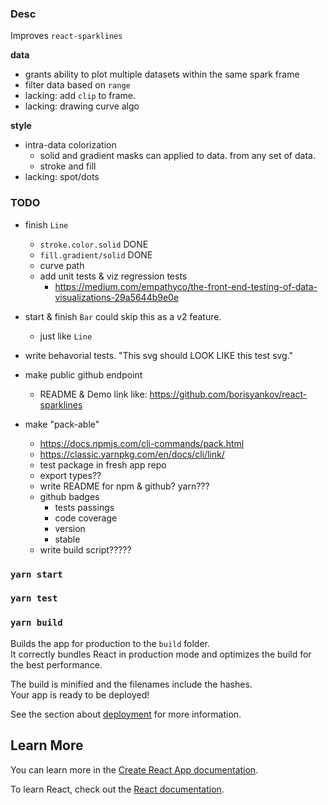 ### Desc

Improves `react-sparklines`

**data**

- grants ability to plot multiple datasets within the same spark frame
- filter data based on `range`
- lacking: add `clip` to frame.
- lacking: drawing curve algo

**style**

- intra-data colorization
  - solid and gradient masks can applied to data. from any set of data.
  - stroke and fill
- lacking: spot/dots

### TODO

- finish `Line`

  - `stroke.color.solid` DONE
  - `fill.gradient/solid` DONE
  - curve path
  - add unit tests & viz regression tests
    - https://medium.com/empathyco/the-front-end-testing-of-data-visualizations-29a5644b9e0e

- start & finish `Bar` could skip this as a v2 feature.

  - just like `Line`

- write behavorial tests. "This svg should LOOK LIKE this test svg."

- make public github endpoint

  - README & Demo link like: https://github.com/borisyankov/react-sparklines

- make "pack-able"
  - https://docs.npmjs.com/cli-commands/pack.html
  - https://classic.yarnpkg.com/en/docs/cli/link/
  - test package in fresh app repo
  - export types??
  - write README for npm & github? yarn???
  - github badges
    - tests passings
    - code coverage
    - version
    - stable
  - write build script?????

### `yarn start`

### `yarn test`

### `yarn build`

Builds the app for production to the `build` folder.<br />
It correctly bundles React in production mode and optimizes the build for the best performance.

The build is minified and the filenames include the hashes.<br />
Your app is ready to be deployed!

See the section about [deployment](https://facebook.github.io/create-react-app/docs/deployment) for more information.

## Learn More

You can learn more in the [Create React App documentation](https://facebook.github.io/create-react-app/docs/getting-started).

To learn React, check out the [React documentation](https://reactjs.org/).
